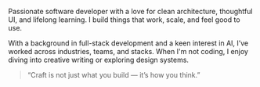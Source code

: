 Passionate software developer with a love for clean architecture, thoughtful UI, and lifelong learning. I build things that work, scale, and feel good to use.

With a background in full-stack development and a keen interest in AI, I’ve worked across industries, teams, and stacks. When I'm not coding, I enjoy diving into creative writing or exploring design systems.

> “Craft is not just what you build — it’s how you think.”
